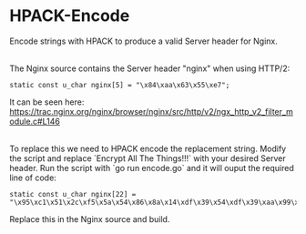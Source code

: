# HPACK-Encode
Encode strings with HPACK to produce a valid Server header for Nginx.

<br/>
The Nginx source contains the Server header "nginx" when using HTTP/2:

    static const u_char nginx[5] = "\x84\xaa\x63\x55\xe7";

It can be seen here: https://trac.nginx.org/nginx/browser/nginx/src/http/v2/ngx_http_v2_filter_module.c#L146

<br/>
To replace this we need to HPACK encode the replacement string. Modify the script and replace `Encrypt All The Things!!!` with your desired Server header. Run the script with `go run encode.go` and it will ouput the required line of code:

    static const u_char nginx[22] = "\x95\xc1\x51\x2c\xf5\x5a\x54\x86\x8a\x14\xdf\x39\x54\xdf\x39\xaa\x99\x1f\xc7\xf1\xfc\x7f";
    
Replace this in the Nginx source and build.
